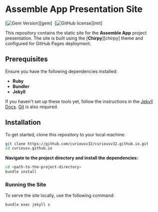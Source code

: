 # Assemble App Presentation Site

[![Gem Version](https://img.shields.io/gem/v/jekyll-theme-chirpy)][gem]&nbsp;
[![GitHub license](https://img.shields.io/github/license/cotes2020/chirpy-starter.svg?color=blue)][mit]

This repository contains the static site for the **Assemble App** project presentation. The site is built using the [**Chirpy**][chirpy] theme and configured for GitHub Pages deployment.

## Prerequisites

Ensure you have the following dependencies installed:

- **Ruby**
- **Bundler**
- **Jekyll**

If you haven't set up these tools yet, follow the instructions in the [Jekyll Docs](https://jekyllrb.com/docs/installation/). [Git](https://git-scm.com/) is also required.

## Installation

To get started, clone this repository to your local machine:

```sh
git clone https://github.com/curiousv32/curiousv32.github.io.git
cd curiousv.github.io
```

**Navigate to the project directory and install the dependencies:**

```sh
cd <path-to-the-project-directory>
bundle install
```

### Running the Site

To serve the site locally, use the following command:

```sh
bundle exec jekyll s
```
